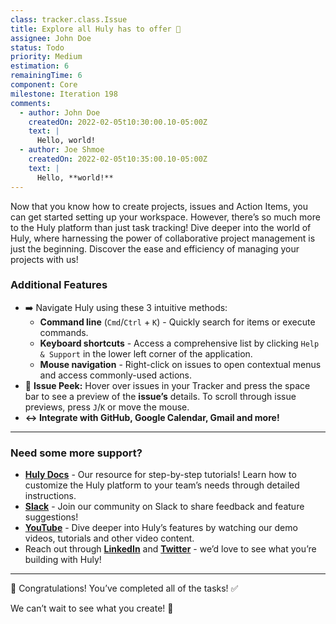 ```yaml
---
class: tracker.class.Issue
title: Explore all Huly has to offer 🚀
assignee: John Doe
status: Todo
priority: Medium
estimation: 6
remainingTime: 6
component: Core
milestone: Iteration 198
comments:
  - author: John Doe
    createdOn: 2022-02-05t10:30:00.10-05:00Z
    text: |
      Hello, world!
  - author: Joe Shmoe
    createdOn: 2022-02-05t10:35:00.10-05:00Z
    text: |
      Hello, **world!**
---
```

Now that you know how to create projects, issues and Action Items, you can get started setting up your workspace. However, there’s so much more to the Huly platform than just task tracking! Dive deeper into the world of Huly, where harnessing the power of collaborative project management is just the beginning. Discover the ease and efficiency of managing your projects with us!

### Additional Features

* ➡️ Navigate Huly using these 3 intuitive methods: 
  * **Command line** (`Cmd`/`Ctrl` + `K`) - Quickly search for items or execute commands.
  * **Keyboard shortcuts** - Access a comprehensive list by clicking `Help & Support` in the lower left corner of the application.
  * **Mouse navigation** - Right-click on issues to open contextual menus and access commonly-used actions.
* 👀 **Issue Peek:** Hover over issues in your Tracker and press the space bar to see a preview of the **issue’s** details. To scroll through issue previews, press `J`/`K` or move the mouse.
* **↔️ Integrate with GitHub, Google Calendar, Gmail and more!** 

---

### Need some more support?

* [**Huly Docs**](https://docs.huly.io/) - Our resource for step-by-step tutorials! Learn how to customize the Huly platform to your team’s needs through detailed instructions.
* [**Slack**](https://hulycommunity.slack.com/join/shared_invite/zt-29kl7zmwz-2b3RRVTiWhhtAwzHjBm3Wg#/shared-invite/email) - Join our community on Slack to share feedback and feature suggestions!
* [**YouTube**](https://www.youtube.com/@huly_io) - Dive deeper into Huly’s features by watching our demo videos, tutorials and other video content.
* Reach out through **[LinkedIn](https://www.linkedin.com/company/hulylabs/)** and [**Twitter**](https://twitter.com/huly_io) - we’d love to see what you’re building with Huly!

---

🎉 Congratulations! You’ve completed all of the tasks! ✅ 

We can’t wait to see what you create! 🚀